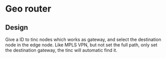 # Geo router

## Design

Give a ID to tinc nodes which works as gateway, and select the destination node in the edge node.
Like MPLS VPN, but not set the full path, only set the destination gateway, the tinc will automatic find it.

